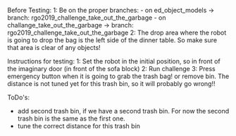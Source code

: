 Before Testing:
1: Be on the proper branches:
	- on ed_object_models -> branch: rgo2019_challenge_take_out_the_garbage
	- on challange_take_out_the_garbage -> branch: rgo2019_challenge_take_out_the_garbage
2: The drop area where the robot is going to drop the bag is the left side of the dinner table.
   So make sure that area is clear of any objects!

Instructions for testing:
1: Set the robot in the initial position, so in front of the imaginary door (in front of the sofa block)
2: Run challenge
3: Press emergency button when it is going to grab the trash bag! or remove bin.
   The distance is not tuned yet for this trash bin, so it will probably go wrong!!
   
ToDo's:
- add second trash bin, if we have a second trash bin.
  For now the second trash bin is the same as the first one.
- tune the correct distance for this trash bin


